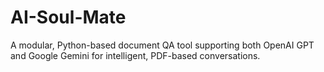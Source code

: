 # AI-Soul-Mate
A modular, Python-based document QA tool supporting both OpenAI GPT and Google Gemini for intelligent, PDF-based conversations.
